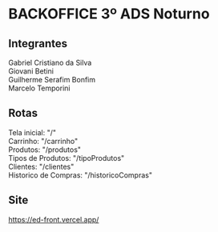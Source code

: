 # BACKOFFICE 3º ADS Noturno
## Integrantes
Gabriel Cristiano da Silva
<br />
Giovani Betini
<br />
Guilherme Serafim Bonfim
<br />
Marcelo Temporini

## Rotas
Tela inicial: "/"
<br />
Carrinho: "/carrinho"
<br />
Produtos: "/produtos"
<br />
Tipos de Produtos: "/tipoProdutos"
<br />
Clientes: "/clientes"
<br />
Historico de Compras: "/historicoCompras"

## Site
https://ed-front.vercel.app/
